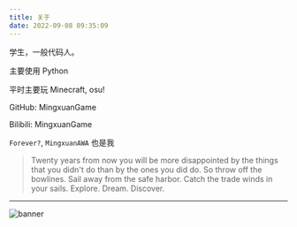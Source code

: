 ```yaml
---
title: 关于
date: 2022-09-08 09:35:09
---
```


学生，一般代码人。

主要使用 Python

平时主要玩 Minecraft, osu!

GitHub: MingxuanGame

Bilibili: MingxuanGame

`Forever?`, `MingxuanAWA` 也是我

> Twenty years from now you will be more disappointed by the things that you didn't do than by the ones you did do. So throw off the bowlines. Sail away from the safe harbor. Catch the trade winds in your sails. Explore. Dream. Discover.

---

![banner](/images/banner.png)
